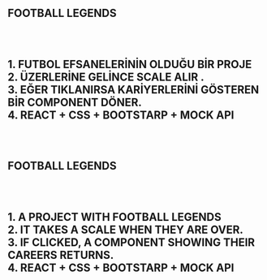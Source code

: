 <h2>FOOTBALL LEGENDS<h2/>
<BR/>
<p>
1. FUTBOL EFSANELERİNİN OLDUĞU BİR PROJE<BR/>
2. ÜZERLERİNE GELİNCE SCALE ALIR .<BR/>
3. EĞER TIKLANIRSA KARİYERLERİNİ GÖSTEREN BİR COMPONENT DÖNER.<BR/>
4. REACT + CSS + BOOTSTARP + MOCK API <BR/>
<p/><BR/>

<h2>FOOTBALL LEGENDS<h2/>
<BR/>
<p>
1. A PROJECT WITH FOOTBALL LEGENDS<BR/>
2. IT TAKES A SCALE WHEN THEY ARE OVER.<BR/>
3. IF CLICKED, A COMPONENT SHOWING THEIR CAREERS RETURNS.<BR/>
4. REACT + CSS + BOOTSTARP + MOCK API <BR/>
<p/><BR/>

